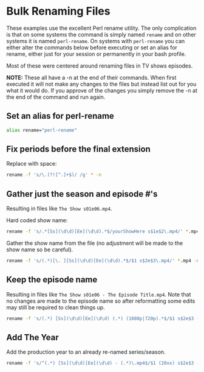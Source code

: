 # Bulk Renaming Files

These examples use the excellent Perl rename utility. The only complication is that on
some systems the command is simply named `rename` and on other systems it is named
`perl-rename`. On systems with `perl-rename` you can either alter the commands below
before executing or set an alias for rename, either just for your session or permanently
in your bash profile.

Most of these were centered around renaming files in TV shows episodes.

**NOTE:** These all have a -n at the end of their commands. When first executed it will
not make any changes to the files but instead list out for you what it would do. If you
approve of the changes you simply remove the -n at the end of the command and run again.

## Set an alias for perl-rename

```bash
alias rename="perl-rename"
```

## Fix periods before the final extension

Replace with space:

```bash
rename -f 's/\.(?![^.]+$)/ /g' * -n
```

## Gather just the season and episode #'s

Resulting in files like `The Show s01e06.mp4`.

Hard coded show name:

```bash
rename -f 's/.*[Ss](\d\d)[Ee](\d\d).*$/yourShowHere s$1e$2\.mp4/' *.mp4 -n
```

Gather the show name from the file (no adjustment will be made to the show name so be
careful).

```bash
rename -f 's/(.*)[\. ][Ss](\d\d)[Ee](\d\d).*$/$1 s$2e$3\.mp4/' *.mp4 -n
```

## Keep the episode name

Resulting in files like `The Show s01e06 - The Episode Title.mp4`. Note that no changes
are made to the episode name so after reformatting some edits may still be required to
clean things up.

```bash
rename -f 's/(.*) [Ss](\d\d)[Ee](\d\d) (.*) (1080p|720p).*$/$1 s$2e$3 - $4\.mp4/' *.mp4 -n
```

## Add The Year

Add the production year to an already re-named series/season.

```bash
rename -f 's/^(.*) [Ss](\d\d)[Ee](\d\d) - (.*)\.mp4$/$1 (20xx) s$2e$3 - $4\.mp4/' *.mp4 -n
```
